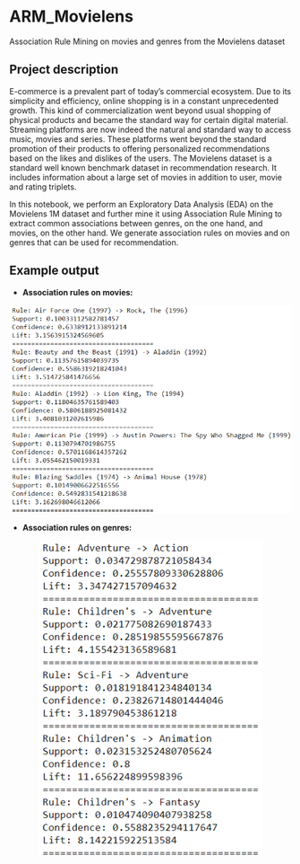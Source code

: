 # ARM_Movielens
Association Rule Mining on movies and genres from the Movielens dataset

## Project description
E-commerce is a prevalent part of today’s commercial ecosystem. Due to its simplicity and efficiency, online shopping is in a constant unprecedented growth. This kind of commercialization went beyond usual shopping of physical products and became the standard way for certain digital material. Streaming platforms are now indeed the natural and standard way to access music, movies and series. These platforms went beyond the standard promotion of their products to offering personalized recommendations based on the likes and dislikes of the users. The Movielens dataset is a standard well known benchmark dataset in recommendation research. It includes information about a large set of movies in addition to user, movie and rating triplets.

In this notebook, we perform an Exploratory Data Analysis (EDA) on the Movielens 1M dataset and further mine it using Association Rule Mining to extract common associations between genres, on the one hand, and movies, on the other hand. We generate association rules on movies and on genres that can be used for recommendation.

## Example output

* <b>Association rules on movies:</b>

<p align="center">
  <img src="https://github.com/KhalilDMK/ARM_Movielens/blob/master/Images/example_AR_movies.PNG" width="600">
</p>

* <b>Association rules on genres:</b>

<p align="center">
  <img src="https://github.com/KhalilDMK/ARM_Movielens/blob/master/Images/example_AR_genres.PNG" width="400">
</p>
